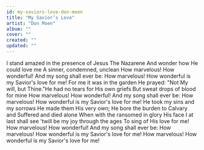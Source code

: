 ```yaml
---
id: my-saviors-love-don-moen
title: "My Savior’s Love"
artist: "Don Moen"
album: ""
cover: ""
created: ""
updated: ""
---
```


I stand amazed in the presence of Jesus
The Nazarene
And wonder how He could love me
A sinner, condemned, unclean
How marvelous! How wonderful!
And my song shall ever be:
How marvelous!
How wonderful is my Savior's love for me!
For me it was in the garden He prayed:
"Not My will, but Thine."He had no tears for His own griefs
But sweat drops of blood for mine
How marvelous! How wonderful!
And my song shall ever be:
How marvelous!
How wonderful is my Savior's love for me!
He took my sins and my sorrows
He made them His very own;
He bore the burden to Calvary and
Suffered and died alone
When with the ransomed in glory
His face I at last shall see
'twill be my joy through the ages
To sing of His love for me!
How marvelous! How wonderful!
And my song shall ever be:
How marvelous!
How wonderful is my Savior's love for me!
How marvelous!
How wonderful is my Savior's love for me!